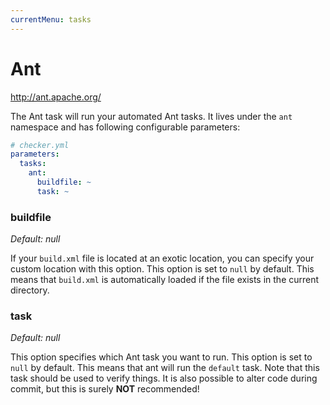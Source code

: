 ```yaml
---
currentMenu: tasks
---
```


# Ant

http://ant.apache.org/

The Ant task will run your automated Ant tasks.
It lives under the `ant` namespace and has following configurable parameters:

```yml
# checker.yml
parameters:
  tasks:
    ant:
      buildfile: ~
      task: ~
```

### buildfile

*Default: null*

If your `build.xml` file is located at an exotic location,
you can specify your custom location with this option.
This option is set to `null` by default.
This means that `build.xml` is automatically loaded if the file exists in the current directory.

### task

*Default: null*

This option specifies which Ant task you want to run.
This option is set to `null` by default.
This means that ant will run the `default` task.
Note that this task should be used to verify things. 
It is also possible to alter code during commit, but this is surely **NOT** recommended!
